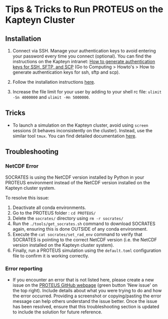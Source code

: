 # Tips & Tricks to Run PROTEUS on the Kapteyn Cluster

## Installation

1. Connect via SSH. Manage your authentication keys to avoid entering your password every time you connect (optional). You can find the instructions on the Kapteyn intranet: [How to generate authentication keys for SSH, SFTP, and SCP](https://www.astro.rug.nl/intranet/computing/index.php) (Go to Computing > Howto's > How to generate authentication keys for ssh, sftp and scp).

2. Follow the installation instructions [here](./installation.md).

3. Increase the file limit for your user by adding to your shell rc file: `ulimit -Sn 4000000` and `ulimit -Hn 5000000`.

## Tricks

- To launch a simulation on the Kapteyn cluster, avoid using `screen` sessions (it behaves inconsistently on the cluster). Instead, use the similar tool `tmux`. You can find detailed documentation [here](https://tmuxcheatsheet.com/).

## Troubleshooting

### NetCDF Error

SOCRATES is using the NetCDF version installed by Python in your PROTEUS environment instead of the NetCDF version installed on the Kapteyn cluster system.

To resolve this issue:

1. Deactivate all conda environments.
2. Go to the PROTEUS folder : `cd PROTEUS/`
3. Delete the `socrates/` directory using `rm -r socrates/`
4. Run the `./tools/get_socrates.sh` command to download SOCRATES again, ensuring this is done OUTSIDE of any conda environment.
5. Execute the `cat socrates/set_rad_env` command to verify that SOCRATES is pointing to the correct NetCDF version (i.e. the NetCDF version installed on the Kapteyn cluster system).
6. Finally, run a PROTEUS simulation using the `default.toml` configuration file to confirm it is working correctly.

### Error reporting
- If you encounter an error that is not listed here, please create a new issue on the [PROTEUS GitHub webpage](https://github.com/FormingWorlds/PROTEUS/issues) (green button 'New issue' on the top right). Include details about what you were trying to do and how the error occurred. Providing a screenshot or copying/pasting the error message can help others understand the issue better. Once the issue has been resolved, ensure that this troubleshooting section is updated to include the solution for future reference.
